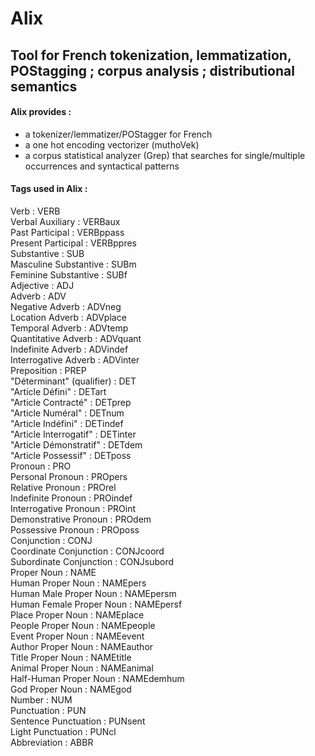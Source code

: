 # Alix
## Tool for French tokenization, lemmatization, POStagging ; corpus analysis ; distributional semantics

#### Alix provides :
- a tokenizer/lemmatizer/POStagger for French
- a one hot encoding vectorizer (muthoVek)
- a corpus statistical analyzer (Grep) that searches for single/multiple occurrences and syntactical patterns

#### Tags used in Alix :
  Verb : VERB
  <br>Verbal Auxiliary : VERBaux
  <br>Past Participal : VERBppass
  <br>Present Participal : VERBppres
  <br>Substantive : SUB
  <br>Masculine Substantive : SUBm
  <br>Feminine Substantive : SUBf
  <br>Adjective : ADJ
  <br>Adverb : ADV
  <br>Negative Adverb : ADVneg
  <br>Location Adverb :  ADVplace
  <br>Temporal Adverb : ADVtemp
  <br>Quantitative Adverb : ADVquant
  <br>Indefinite Adverb : ADVindef
  <br>Interrogative Adverb : ADVinter
  <br>Preposition : PREP
  <br>"Déterminant" (qualifier) : DET
  <br>"Article Défini" : DETart
  <br>"Article Contracté" : DETprep
  <br>"Article Numéral" : DETnum
  <br>"Article Indéfini" : DETindef
  <br>"Article Interrogatif" : DETinter
  <br>"Article Démonstratif" : DETdem
  <br>"Article Possessif" : DETposs
  <br>Pronoun : PRO
  <br>Personal Pronoun : PROpers
  <br>Relative Pronoun : PROrel
  <br>Indefinite Pronoun : PROindef
  <br>Interrogative Pronoun : PROint
  <br>Demonstrative Pronoun : PROdem
  <br>Possessive Pronoun : PROposs
  <br>Conjunction : CONJ
  <br>Coordinate Conjunction : CONJcoord
  <br>Subordinate Conjunction : CONJsubord
  <br>Proper Noun : NAME
  <br>Human Proper Noun : NAMEpers
  <br>Human Male Proper Noun : NAMEpersm
  <br>Human Female Proper Noun : NAMEpersf
  <br>Place Proper Noun : NAMEplace
  <br>People Proper Noun : NAMEpeople
  <br>Event Proper Noun : NAMEevent
  <br>Author Proper Noun : NAMEauthor
  <br>Title Proper Noun : NAMEtitle
  <br>Animal Proper Noun : NAMEanimal
  <br>Half-Human Proper Noun : NAMEdemhum
  <br>God Proper Noun : NAMEgod
  <br>Number : NUM
  <br>Punctuation : PUN
  <br>Sentence Punctuation : PUNsent
  <br>Light Punctuation : PUNcl
  <br>Abbreviation : ABBR
